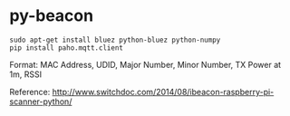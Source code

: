 py-beacon
==============
	sudo apt-get install bluez python-bluez python-numpy
	pip install paho.mqtt.client



Format: MAC Address, UDID, Major Number, Minor Number, TX Power at 1m, RSSI

Reference: http://www.switchdoc.com/2014/08/ibeacon-raspberry-pi-scanner-python/
